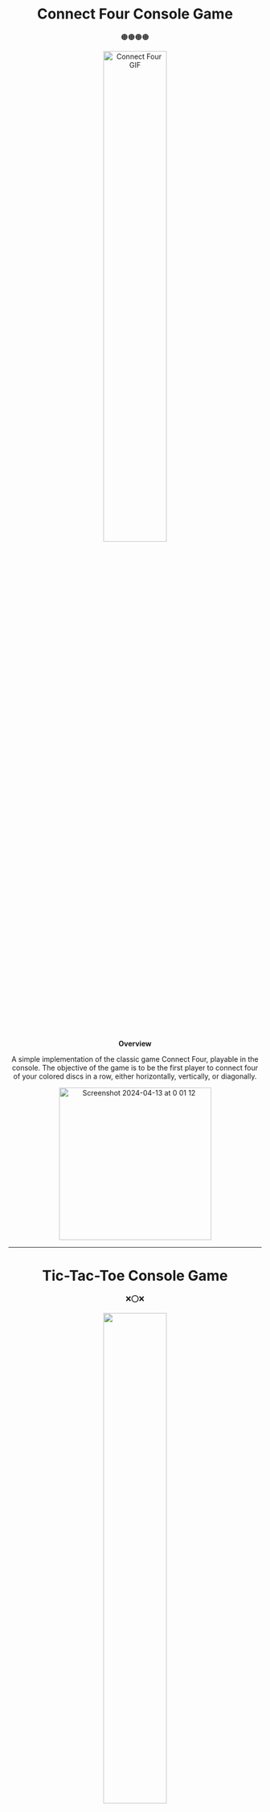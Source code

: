<h1 align="center">Connect Four Console Game</h1>

<p align="center">
  🟠🟠🟠🟠
</p>

<p align="center">
  <img src="https://media.giphy.com/media/v1.Y2lkPTc5MGI3NjExd3M4dTRndmJzYTV6NGJzaDc1eXh5NG1mcWwxeG56MTY5ZjU3djVwdCZlcD12MV9pbnRlcm5hbF9naWZfYnlfaWQmY3Q9cw/1SDoMdbJh8YQqnvpO6/giphy.gif" alt="Connect Four GIF" width="50%">
</p>

<p align="center"><strong>Overview</strong></p>

<p align="center">A simple implementation of the classic game Connect Four, playable in the console. The objective of the game is to be the first player to connect four of your colored discs in a row, either horizontally, vertically, or diagonally.</p>

<p align="center">
  <img width="303" alt="Screenshot 2024-04-13 at 0 01 12" src="https://github.com/loyordanova/small_console_projects/assets/122961637/6be02199-637c-42bd-9706-1bdb4c02eedb">
</p>

---

<h1 align="center">Tic-Tac-Toe Console Game</h1>

<p align="center">
  ❌⭕️❌
</p>

<p align="center">
  <img src="https://media.giphy.com/media/v1.Y2lkPTc5MGI3NjExZG02cHJvNXIzemo4bjFtM282NG9ub3Fmbm51b3RtOTU4Nm1xa283dyZlcD12MV9pbnRlcm5hbF9naWZfYnlfaWQmY3Q9cw/rURzsMUBQTfJA36c2Q/giphy.gif" width="50%">
</p>

<p align="center"><strong>Overview</strong></p>

<p align="center">A simple implementation of the classic game Tic Tac Toe, playable in the console. The game involves two players, X and O, who take turns marking spaces in a 3x3 grid. The first player to get three of their marks in a row, column, or diagonal wins the game.</p>

<p align="center">
  <img width="458" alt="Screenshot 2024-04-13 at 0 14 38" src="https://github.com/loyordanova/small_console_projects/assets/122961637/6e951873-a8c5-4ed8-9139-da8e965c9c3d">
</p>

---

<h1 align="center">Secter Password Generator</h1>

<p align="center">
  🗝 🗝 🗝
</p>

<p align="center">
  <img src="https://media.giphy.com/media/v1.Y2lkPTc5MGI3NjExNWdtMXpqa3UwdDc3aXFhcTRrdXg5emc1eGdjYmR2cm5pOG52NzI5aiZlcD12MV9pbnRlcm5hbF9naWZfYnlfaWQmY3Q9cw/dVL8o5p0S5jVpFg9Gj/giphy.gif" width="50%">
</p>

<p align="center"><strong>Overview</strong></p>

<p align="center">The program creates a secure random password of a given length by combining uppercase and lowercase letters, digits, and special characters. It relies on the secrets module, ensuring cryptographic security for sensitive tasks like account authentication or cryptographic key generation..</p>

<p align="center">
📄 password_generator 📄
</p>

<p align="center">
  <img width="124" alt="Screenshot 2024-04-13 at 11 21 28" src="https://github.com/loyordanova/small_console_projects/assets/122961637/a54d60be-3b74-45a9-a8c2-686f084a8c05">
</p>



